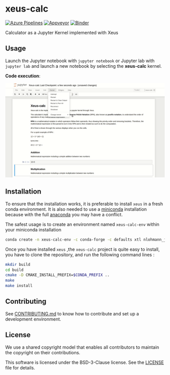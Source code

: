 # xeus-calc

[![Azure Pipelines](https://dev.azure.com/jupyter-xeus/jupyter-xeus/_apis/build/status/jupyter-xeus.xeus-calc?branchName=master)](https://dev.azure.com/jupyter-xeus/jupyter-xeus/_build/latest?definitionId=10&branchName=master)
[![Appveyor](https://ci.appveyor.com/api/projects/status/t2u22uaevru2ugm8?svg=true)](https://ci.appveyor.com/project/jupyter-xeus/xeus-calc)
[![Binder](https://mybinder.org/badge_logo.svg)](https://mybinder.org/v2/gh/jupyter-xeus/xeus-calc/master?filepath=notebooks/Xeus-calc.ipynb)

Calculator as a Jupyter Kernel implemented with Xeus

## Usage

Launch the Jupyter notebook with `jupyter notebook` or Jupyter lab with `jupyter lab` and launch a new notebook by selecting the **xeus-calc** kernel.

**Code execution**:

![Basic code execution](xeus-calc2.gif)

## Installation

To ensure that the installation works, it is preferable to install `xeus` in a fresh conda environment. It is also needed to use a [miniconda](https://conda.io/miniconda.html) installation because with the full [anaconda](https://www.anaconda.com/) you may have a conflict.

The safest usage is to create an environment named `xeus-calc-env` within your miniconda installation

```bash
conda create -n xeus-calc-env -c conda-forge -c defaults xtl nlohmann_json cppzmq xeus
```

Once you have installed ` xeus ` ,the  ` xeus-calc ` project is quite easy to install, you have to clone the repository, and run the following command lines :

```bash
mkdir build
cd build
cmake -D CMAKE_INSTALL_PREFIX=$CONDA_PREFIX ..
make
make install
```

## Contributing

See [CONTRIBUTING.md](./CONTRIBUTING.md) to know how to contribute and set up a development environment.

## License

We use a shared copyright model that enables all contributors to maintain the
copyright on their contributions.

This software is licensed under the BSD-3-Clause license. See the [LICENSE](LICENSE) file for details.
